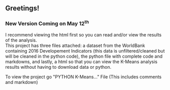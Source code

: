 ## Greetings! <br>
### New Version Coming on May 12<sup>th</sup> <br>

I recommend viewing the html first so you can read and/or view the results of the analysis.<br>
This project has three files attached: a dataset from the WorldBank containing 2016 Developement Indicators (this data is unfiltered/cleaned but will be cleaned in the python code), the python file with complete code and markdowns, and lastly, a html so that you can view the K-Means analysis results without having to download data or python. <br>

To view the project go "PYTHON K-Means..." File (This includes comments and markdown)

